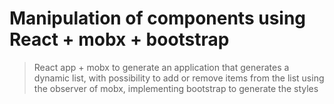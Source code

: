 #  Manipulation of components using React + mobx + bootstrap

> React app + mobx to generate an application that generates a dynamic list, with possibility to add or remove items from the list using the observer of mobx, implementing bootstrap to generate the styles
